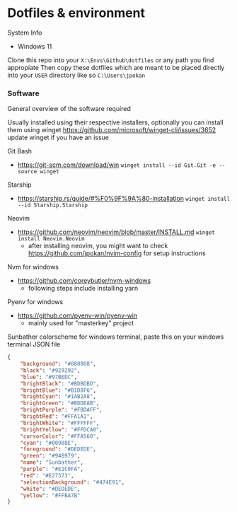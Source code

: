 # Dotfiles & environment

System Info
- Windows 11

Clone this repo into your `X:\Envs\Github\dotfiles` or any path you find appropiate
Then copy these dotfiles which are meant to be placed directly into your `USER` directory like so `C:\Users\jpokan`

### Software
General overview of the software required

Usually installed using their respective installers, optionally you can install them using winget https://github.com/microsoft/winget-cli/issues/3652 update winget if you have an issue

Git Bash
- https://git-scm.com/download/win
`winget install --id Git.Git -e --source winget`

Starship
- https://starship.rs/guide/#%F0%9F%9A%80-installation
`winget install --id Starship.Starship`

Neovim
- https://github.com/neovim/neovim/blob/master/INSTALL.md
`winget install Neovim.Neovim`
    - after installing neovim, you might want to check https://github.com/jpokan/nvim-config for setup instructions

Nvm for windows
- https://github.com/coreybutler/nvm-windows
    - following steps include installing yarn

Pyenv for windows
- https://github.com/pyenv-win/pyenv-win
    - mainly used for "masterkey" project


Sunbather colorscheme for windows terminal, paste this on your windows terminal JSON file
```json
{
    "background": "#080808",
    "black": "#929292",
    "blue": "#97BEDC",
    "brightBlack": "#BDBDBD",
    "brightBlue": "#B1D8F6",
    "brightCyan": "#1AB2A8",
    "brightGreen": "#BDDEAB",
    "brightPurple": "#FBDAFF",
    "brightRed": "#FFA1A1",
    "brightWhite": "#FFFFFF",
    "brightYellow": "#FFDCA0",
    "cursorColor": "#FFA560",
    "cyan": "#00988E",
    "foreground": "#DEDEDE",
    "green": "#94B979",
    "name": "Sunbather",
    "purple": "#E1C0FA",
    "red": "#E27373",
    "selectionBackground": "#474E91",
    "white": "#DEDEDE",
    "yellow": "#FFBA7B"
}
```

